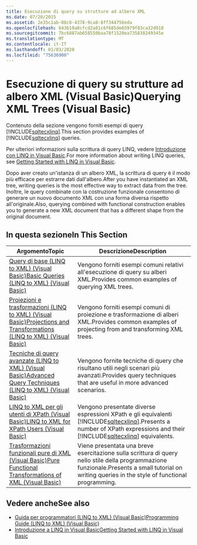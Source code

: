 ```yaml
---
title: Esecuzione di query su strutture ad albero XML
ms.date: 07/20/2015
ms.assetid: 2e35c1ab-08c8-4378-9ca8-8ff344756eda
ms.openlocfilehash: 643b19a0cfcd2a81c6f685de65979f83ca32d918
ms.sourcegitcommit: 7bc6887ab658550baa78f1520ea735838249345e
ms.translationtype: MT
ms.contentlocale: it-IT
ms.lasthandoff: 01/03/2020
ms.locfileid: "75636900"
---
```

# <a name="querying-xml-trees-visual-basic"></a><span data-ttu-id="23d7a-102">Esecuzione di query su strutture ad albero XML (Visual Basic)</span><span class="sxs-lookup"><span data-stu-id="23d7a-102">Querying XML Trees (Visual Basic)</span></span>
<span data-ttu-id="23d7a-103">Contenuto della sezione vengono forniti esempi di query [!INCLUDE[sqltecxlinq](~/includes/sqltecxlinq-md.md)].</span><span class="sxs-lookup"><span data-stu-id="23d7a-103">This section provides examples of [!INCLUDE[sqltecxlinq](~/includes/sqltecxlinq-md.md)] queries.</span></span>  
  
 <span data-ttu-id="23d7a-104">Per ulteriori informazioni sulla scrittura di query LINQ, vedere [Introduzione con LINQ in Visual Basic](../../../../visual-basic/programming-guide/concepts/linq/getting-started-with-linq.md).</span><span class="sxs-lookup"><span data-stu-id="23d7a-104">For more information about writing LINQ queries, see [Getting Started with LINQ in Visual Basic](../../../../visual-basic/programming-guide/concepts/linq/getting-started-with-linq.md).</span></span>  
  
 <span data-ttu-id="23d7a-105">Dopo aver creato un'istanza di un albero XML, la scrittura di query è il modo più efficace per estrarre dati dall'albero.</span><span class="sxs-lookup"><span data-stu-id="23d7a-105">After you have instantiated an XML tree, writing queries is the most effective way to extract data from the tree.</span></span> <span data-ttu-id="23d7a-106">Inoltre, le query combinate con la costruzione funzionale consentono di generare un nuovo documento XML con una forma diversa rispetto all'originale.</span><span class="sxs-lookup"><span data-stu-id="23d7a-106">Also, querying combined with functional construction enables you to generate a new XML document that has a different shape from the original document.</span></span>  
  
## <a name="in-this-section"></a><span data-ttu-id="23d7a-107">In questa sezione</span><span class="sxs-lookup"><span data-stu-id="23d7a-107">In This Section</span></span>  
  
|<span data-ttu-id="23d7a-108">Argomento</span><span class="sxs-lookup"><span data-stu-id="23d7a-108">Topic</span></span>|<span data-ttu-id="23d7a-109">Descrizione</span><span class="sxs-lookup"><span data-stu-id="23d7a-109">Description</span></span>|  
|-----------|-----------------|  
|[<span data-ttu-id="23d7a-110">Query di base (LINQ to XML) (Visual Basic)</span><span class="sxs-lookup"><span data-stu-id="23d7a-110">Basic Queries (LINQ to XML) (Visual Basic)</span></span>](../../../../visual-basic/programming-guide/concepts/linq/basic-queries-linq-to-xml.md)|<span data-ttu-id="23d7a-111">Vengono forniti esempi comuni relativi all'esecuzione di query su alberi XML.</span><span class="sxs-lookup"><span data-stu-id="23d7a-111">Provides common examples of querying XML trees.</span></span>|  
|[<span data-ttu-id="23d7a-112">Proiezioni e trasformazioni (LINQ to XML) (Visual Basic)</span><span class="sxs-lookup"><span data-stu-id="23d7a-112">Projections and Transformations (LINQ to XML) (Visual Basic)</span></span>](../../../../visual-basic/programming-guide/concepts/linq/projections-and-transformations-linq-to-xml.md)|<span data-ttu-id="23d7a-113">Vengono forniti esempi comuni di proiezione e trasformazione di alberi XML.</span><span class="sxs-lookup"><span data-stu-id="23d7a-113">Provides common examples of projecting from and transforming XML trees.</span></span>|  
|[<span data-ttu-id="23d7a-114">Tecniche di query avanzate (LINQ to XML) (Visual Basic)</span><span class="sxs-lookup"><span data-stu-id="23d7a-114">Advanced Query Techniques (LINQ to XML) (Visual Basic)</span></span>](../../../../visual-basic/programming-guide/concepts/linq/advanced-query-techniques-linq-to-xml.md)|<span data-ttu-id="23d7a-115">Vengono fornite tecniche di query che risultano utili negli scenari più avanzati.</span><span class="sxs-lookup"><span data-stu-id="23d7a-115">Provides query techniques that are useful in more advanced scenarios.</span></span>|  
|[<span data-ttu-id="23d7a-116">LINQ to XML per gli utenti di XPath (Visual Basic)</span><span class="sxs-lookup"><span data-stu-id="23d7a-116">LINQ to XML for XPath Users (Visual Basic)</span></span>](../../../../visual-basic/programming-guide/concepts/linq/linq-to-xml-for-xpath-users.md)|<span data-ttu-id="23d7a-117">Vengono presentate diverse espressioni XPath e gli equivalenti [!INCLUDE[sqltecxlinq](~/includes/sqltecxlinq-md.md)].</span><span class="sxs-lookup"><span data-stu-id="23d7a-117">Presents a number of XPath expressions and their [!INCLUDE[sqltecxlinq](~/includes/sqltecxlinq-md.md)] equivalents.</span></span>|  
|[<span data-ttu-id="23d7a-118">Trasformazioni funzionali pure di XML (Visual Basic)</span><span class="sxs-lookup"><span data-stu-id="23d7a-118">Pure Functional Transformations of XML (Visual Basic)</span></span>](../../../../visual-basic/programming-guide/concepts/linq/pure-functional-transformations-of-xml.md)|<span data-ttu-id="23d7a-119">Viene presentata una breve esercitazione sulla scrittura di query nello stile della programmazione funzionale.</span><span class="sxs-lookup"><span data-stu-id="23d7a-119">Presents a small tutorial on writing queries in the style of functional programming.</span></span>|  
  
## <a name="see-also"></a><span data-ttu-id="23d7a-120">Vedere anche</span><span class="sxs-lookup"><span data-stu-id="23d7a-120">See also</span></span>

- [<span data-ttu-id="23d7a-121">Guida per programmatori (LINQ to XML) (Visual Basic)</span><span class="sxs-lookup"><span data-stu-id="23d7a-121">Programming Guide (LINQ to XML) (Visual Basic)</span></span>](../../../../visual-basic/programming-guide/concepts/linq/programming-guide-linq-to-xml.md)
- [<span data-ttu-id="23d7a-122">Introduzione a LINQ in Visual Basic</span><span class="sxs-lookup"><span data-stu-id="23d7a-122">Getting Started with LINQ in Visual Basic</span></span>](../../../../visual-basic/programming-guide/concepts/linq/getting-started-with-linq.md)
